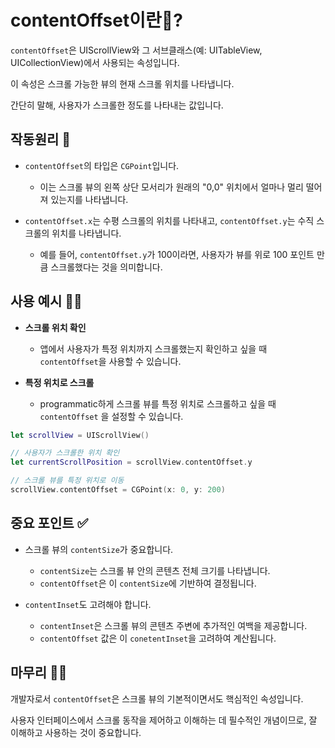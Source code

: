# contentOffset이란🤔?

`contentOffset`은 UIScrollView와 그 서브클래스(예: UITableView, UICollectionView)에서 사용되는 속성입니다.

이 속성은 스크롤 가능한 뷰의 현재 스크롤 위치를 나타냅니다.

간단히 말해, 사용자가 스크롤한 정도를 나타내는 값입니다.

## 작동원리 🙌

- `contentOffset`의 타입은 `CGPoint`입니다.
    - 이는 스크롤 뷰의 왼쪽 상단 모서리가 원래의 "0,0" 위치에서 얼마나 멀리 떨어져 있는지를 나타냅니다.

- `contentOffset.x`는 수평 스크롤의 위치를 나타내고, `contentOffset.y`는 수직 스크롤의 위치를 나타냅니다.
    - 예를 들어, `contentOffset.y`가 100이라면, 사용자가 뷰를 위로 100 포인트 만큼 스크롤했다는 것을 의미합니다.

## 사용 예시 🧑‍💻

- **스크롤 위치 확인**
    - 앱에서 사용자가 특정 위치까지 스크롤했는지 확인하고 싶을 때 `contentOffset`을 사용할 수 있습니다.

- **특정 위치로 스크롤**
    - programmatic하게 스크롤 뷰를 특정 위치로 스크롤하고 싶을 때 `contentOffset` 을 설정할 수 있습니다.

```swift
let scrollView = UIScrollView()

// 사용자가 스크롤한 위치 확인
let currentScrollPosition = scrollView.contentOffset.y

// 스크롤 뷰를 특정 위치로 이동
scrollView.contentOffset = CGPoint(x: 0, y: 200)
```

## 중요 포인트 ✅

- 스크롤 뷰의 `contentSize`가 중요합니다.
    - `contentSize`는 스크롤 뷰 안의 콘텐츠 전체 크기를 나타냅니다.
    - `contentOffset`은 이 `contentSize`에 기반하여 결정됩니다.

- `contentInset`도 고려해야 합니다.
    - `contentInset`은 스크롤 뷰의 콘텐츠 주변에 추가적인 여백을 제공합니다.
    - `contentOffset` 값은 이 `conetentInset`을 고려하여 계산됩니다.

## 마무리 🙋‍♂️

개발자로서 `contentOffset`은 스크롤 뷰의 기본적이면서도 핵심적인 속성입니다.

사용자 인터페이스에서 스크롤 동작을 제어하고 이해하는 데 필수적인 개념이므로, 잘 이해하고 사용하는 것이 중요합니다.
